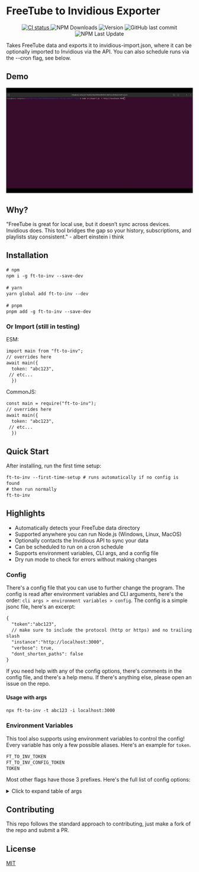 # FreeTube to Invidious Exporter
<p align="center">
  <a href="https://github.com/riki-pedia/ft-to-inv/actions/workflows/ci.yml">
    <img alt='CI status' src="https://github.com/riki-pedia/ft-to-inv/actions/workflows/ci.yml/badge.svg?branch=master" />
  </a>
  <img alt="NPM Downloads" src="https://img.shields.io/npm/d18m/ft-to-inv">
  <img alt="Version" src="https://img.shields.io/badge/dynamic/json?url=https%3A%2F%2Fraw.githubusercontent.com%2Friki-pedia%2Fft-to-inv%2Frefs%2Fheads%2Fmaster%2Fpackage.json&query=version&label=version">
  <img alt="GitHub last commit" src="https://img.shields.io/github/last-commit/riki-pedia/ft-to-inv">
  <img alt="NPM Last Update" src="https://img.shields.io/npm/last-update/ft-to-inv">
  <br/>
  
Takes FreeTube data and exports it to invidious-import.json, where it can be optionally imported to Invidious via the API. You can also schedule runs via the --cron flag, see below.
## Demo
<img alt="demo of the tool" src="https://raw.githubusercontent.com/riki-pedia/ft-to-inv/refs/heads/master/assets/demo.gif" width="600"/>

## Why?
"FreeTube is great for local use, but it doesn’t sync across devices. Invidious does. This tool bridges the gap so your history, subscriptions, and playlists stay consistent." - albert einstein i think 
## Installation
```
# npm
npm i -g ft-to-inv --save-dev

# yarn
yarn global add ft-to-inv --dev

# pnpm
pnpm add -g ft-to-inv --save-dev
```
### Or Import (still in testing)
ESM:
```
import main from "ft-to-inv";
// overrides here
await main({
  token: "abc123",
 // etc...
  })
```
CommonJS:
```
const main = require("ft-to-inv");
// overrides here
await main({
  token: "abc123",
 // etc...
  })
```
## Quick Start
After installing, run the first time setup:
```
ft-to-inv --first-time-setup # runs automatically if no config is found
# then run normally
ft-to-inv
```
## Highlights
- Automatically detects your FreeTube data directory
- Supported anywhere you can run Node.js (Windows, Linux, MacOS)
- Optionally contacts the Invidious API to sync your data
- Can be scheduled to run on a cron schedule
- Supports environment variables, CLI args, and a config file
- Dry run mode to check for errors without making changes
### Config 
There's a config file that you can use to further change the program. The config is read after environment variables and CLI arguments, here's the order:
`cli args > environment variables > config`.
The config is a simple jsonc file, here's an excerpt:
```
{
  "token":"abc123",
  // make sure to include the protocol (http or https) and no trailing slash
  "instance":"http://localhost:3000",
  "verbose": true,
  "dont_shorten_paths": false
}
```
If you need help with any of the config options, there's comments in the config file, and there's a help menu. If there's anything else, please open an issue on the repo.
#### Usage with args
```
npx ft-to-inv -t abc123 -i localhost:3000 
```
### Environment Variables
This tool also supports using environment variables to control the config! Every variable has only a few possible aliases. Here's an example for `token`.
```
FT_TO_INV_TOKEN
FT_TO_INV_CONFIG_TOKEN
TOKEN
```
Most other flags have those 3 prefixes.
Here's the full list of config options:
<details>
<summary>Click to expand table of args</summary>

  ### CLI Arguments
| Argument | Aliases | Explanation | Usage |
| ------- | -------- | ------- | ----- |
| --token| -t | Your Invidious SID token. This is required unless using no-sync or dry-run. You can get it by going to your instance > Settings/Preferences > Manage Tokens. | -t abc123 |
|--instance| -i | Your Invidious instance. Required unless you have no-sync or dry-run enabled. | -i https://invidious.example.com |
|--freetube-dir| -dir, -cd, -f| Path to the FreeTube data directory. Defaults to a certain path based on which OS you have. On Windows, it's yourUser\AppData\Roaming\FreeTube. On Linux, it's yourUsersHome/.config/FreeTube/. On MacOS, it defaults to you/Library/Application Support/FreeTube/. If it's not there you need to specify where it is with this flag.| -dir ./ |
| --export-dir | -e | Where export files should be saved. The default is wherever the command is being run from (./). Exports 2 files, 3 if there are playlists, *invidious-import.json,* *import.old.json*, and *playlist-import.json*. *invidious-import.json* is for you to import into invidious (if there's no API), *import.old.json* is a copy of *invidious-import.json* used for tracking diffs, and *playlist-import.json* is used for importing playlists specifically into Invidious as there's no API endpoint. | -e .\ |
| --verbose | -v | Enables more verbose logging (WIP!). Useful for debugging or seeing how it works| -v |
| --dry-run | none | Dry Run mode is useful for checking if you have correct files. It only reads the FreeTube files, checks what it would sync, then exits | --dry-run |
| --quiet | -q | Enables less verbose logging, suppresses all non-error messages. | -q |
| --no-sync | none | No-sync mode generates an *invidious-import.json* file but does not contact the Invidious API. Useful for cases where the API is disabled or where you don't feel comfortable pasting your Invidious token. | --no-sync |
| --dont-shorten-paths | none | Disables path shortening, by default your export and FreeTube data directories are replaced with *\<ExportDir\>* and *\<FreeTubeDir\>*| --dont-shorten-paths | 
| --dont-run-first-time-setup | -drs, --dont-run-setup| Skip the first time setup prompts and get straight to syncing. Useful for automated runs. | -drs |
| --run-first-time-setup | -fts, --first-time-setup | Runs the first time setup even if all the files are detected. Useful if there are malformed or corrupt entries, or something changed. | -fts |
| --insecure | --http | Tells the script to run in HTTP mode, rather than HTTPS. This is automatically set based on the protocol entered in --instance | --insecure |
| --cron-schedule | --cron, -cron | Allows you to schedule a run on a cron schedule. If not used with an = or quotes, it checks the next 4-5 args | --cron 0 * * * * |
| --config | -c | Path to the config file. | -c config.example.jsonc
| --help | -h, -?, /? | Displays a help message that is only slightly better than this README | -h | 
| --logs | -l | Specifies whether to log console output to a file. The only name for this is ft-to-inv-(time).log | -l |
</details>

## Contributing
This repo follows the standard approach to contributing, just make a fork of the repo and submit a PR. 
## License
<a href="https://github.com/riki-pedia/ft-to-inv/blob/master/LICENSE"> MIT </a>

